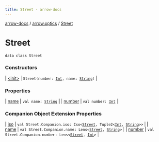 ```yaml
---
title: Street - arrow-docs
---
```


[arrow-docs](../../index.html) / [arrow.optics](../index.html) / [Street](./index.html)

# Street

`data class Street`

### Constructors

| [&lt;init&gt;](-init-.html) | `Street(number: `[`Int`](https://kotlinlang.org/api/latest/jvm/stdlib/kotlin/-int/index.html)`, name: `[`String`](https://kotlinlang.org/api/latest/jvm/stdlib/kotlin/-string/index.html)`)` |

### Properties

| [name](name.html) | `val name: `[`String`](https://kotlinlang.org/api/latest/jvm/stdlib/kotlin/-string/index.html) |
| [number](number.html) | `val number: `[`Int`](https://kotlinlang.org/api/latest/jvm/stdlib/kotlin/-int/index.html) |

### Companion Object Extension Properties

| [iso](../iso.html) | `val Street.Companion.iso: Iso<`[`Street`](./index.html)`, Tuple2<`[`Int`](https://kotlinlang.org/api/latest/jvm/stdlib/kotlin/-int/index.html)`, `[`String`](https://kotlinlang.org/api/latest/jvm/stdlib/kotlin/-string/index.html)`>>` |
| [name](../name.html) | `val Street.Companion.name: Lens<`[`Street`](./index.html)`, `[`String`](https://kotlinlang.org/api/latest/jvm/stdlib/kotlin/-string/index.html)`>` |
| [number](../number.html) | `val Street.Companion.number: Lens<`[`Street`](./index.html)`, `[`Int`](https://kotlinlang.org/api/latest/jvm/stdlib/kotlin/-int/index.html)`>` |

